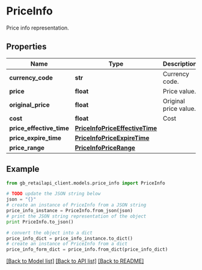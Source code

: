 # PriceInfo

Price info representation.

## Properties
Name | Type | Description | Notes
------------ | ------------- | ------------- | -------------
**currency_code** | **str** | Currency code. | [optional] 
**price** | **float** | Price value. | [optional] 
**original_price** | **float** | Original price value. | [optional] 
**cost** | **float** | Cost | [optional] 
**price_effective_time** | [**PriceInfoPriceEffectiveTime**](PriceInfoPriceEffectiveTime.md) |  | [optional] 
**price_expire_time** | [**PriceInfoPriceExpireTime**](PriceInfoPriceExpireTime.md) |  | [optional] 
**price_range** | [**PriceInfoPriceRange**](PriceInfoPriceRange.md) |  | [optional] 

## Example

```python
from gb_retailapi_client.models.price_info import PriceInfo

# TODO update the JSON string below
json = "{}"
# create an instance of PriceInfo from a JSON string
price_info_instance = PriceInfo.from_json(json)
# print the JSON string representation of the object
print PriceInfo.to_json()

# convert the object into a dict
price_info_dict = price_info_instance.to_dict()
# create an instance of PriceInfo from a dict
price_info_form_dict = price_info.from_dict(price_info_dict)
```
[[Back to Model list]](../README.md#documentation-for-models) [[Back to API list]](../README.md#documentation-for-api-endpoints) [[Back to README]](../README.md)


